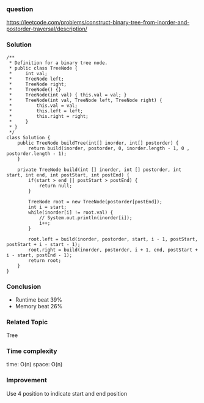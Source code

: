 ### question
https://leetcode.com/problems/construct-binary-tree-from-inorder-and-postorder-traversal/description/
### Solution
```
/**
 * Definition for a binary tree node.
 * public class TreeNode {
 *     int val;
 *     TreeNode left;
 *     TreeNode right;
 *     TreeNode() {}
 *     TreeNode(int val) { this.val = val; }
 *     TreeNode(int val, TreeNode left, TreeNode right) {
 *         this.val = val;
 *         this.left = left;
 *         this.right = right;
 *     }
 * }
 */
class Solution {
    public TreeNode buildTree(int[] inorder, int[] postorder) {
        return build(inorder, postorder, 0, inorder.length - 1, 0 , postorder.length - 1);
    }

    private TreeNode build(int [] inorder, int [] postorder, int start, int end, int postStart, int postEnd) {
        if(start > end || postStart > postEnd) {
            return null;
        }

        TreeNode root = new TreeNode(postorder[postEnd]);
        int i = start;
        while(inorder[i] != root.val) {
            // System.out.println(inorder[i]);
            i++;
        }

        root.left = build(inorder, postorder, start, i - 1, postStart, postStart + i - start - 1);
        root.right = build(inorder, postorder, i + 1, end, postStart + i - start, postEnd - 1);
        return root;
    }
}
```
### Conclusion
- Runtime beat 39%
- Memory beat 26%

### Related Topic
Tree

### Time complexity
time: O(n)
space: O(n)

### Improvement
Use 4 position to indicate start and end position